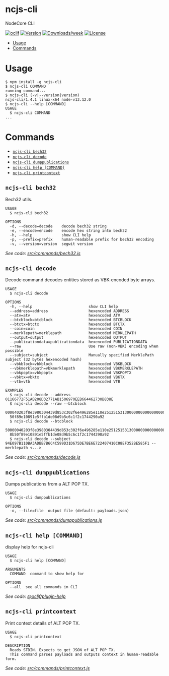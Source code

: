 ncjs-cli
======

NodeCore CLI

[![oclif](https://img.shields.io/badge/cli-oclif-brightgreen.svg)](https://oclif.io)
[![Version](https://img.shields.io/npm/v/ncjs-cli.svg)](https://npmjs.org/package/ncjs-cli)
[![Downloads/week](https://img.shields.io/npm/dw/ncjs-cli.svg)](https://npmjs.org/package/ncjs-cli)
[![License](https://img.shields.io/npm/l/ncjs-cli.svg)](https://github.com/VeriBlock/nodecore-js/blob/master/package.json)

<!-- toc -->
* [Usage](#usage)
* [Commands](#commands)
<!-- tocstop -->
# Usage
<!-- usage -->
```sh-session
$ npm install -g ncjs-cli
$ ncjs-cli COMMAND
running command...
$ ncjs-cli (-v|--version|version)
ncjs-cli/1.4.1 linux-x64 node-v13.12.0
$ ncjs-cli --help [COMMAND]
USAGE
  $ ncjs-cli COMMAND
...
```
<!-- usagestop -->
# Commands
<!-- commands -->
* [`ncjs-cli bech32`](#ncjs-cli-bech32)
* [`ncjs-cli decode`](#ncjs-cli-decode)
* [`ncjs-cli dumppublications`](#ncjs-cli-dumppublications)
* [`ncjs-cli help [COMMAND]`](#ncjs-cli-help-command)
* [`ncjs-cli printcontext`](#ncjs-cli-printcontext)

## `ncjs-cli bech32`

Bech32 utils.

```
USAGE
  $ ncjs-cli bech32

OPTIONS
  -d, --decode=decode    decode bech32 string
  -e, --encode=encode    encode hex string into bech32
  -h, --help             show CLI help
  -p, --prefix=prefix    human-readable prefix for bech32 encoding
  -v, --version=version  segwit version
```

_See code: [src/commands/bech32.js](https://github.com/VeriBlock/nodecore-js/blob/v1.4.1/src/commands/bech32.js)_

## `ncjs-cli decode`

Decode command decodes entities stored as VBK-encoded byte arrays.

```
USAGE
  $ ncjs-cli decode

OPTIONS
  -h, --help                         show CLI help
  --address=address                  hexencoded ADDRESS
  --atv=atv                          hexencoded ATV
  --btcblock=btcblock                hexencoded BTCBLOCK
  --btctx=btctx                      hexencoded BTCTX
  --coin=coin                        hexencoded COIN
  --merklepath=merklepath            hexencoded MERKLEPATH
  --output=output                    hexencoded OUTPUT
  --publicationdata=publicationdata  hexencoded PUBLICATIONDATA
  --raw                              Use raw (non-VBK) encoding when possible
  --subject=subject                  Manually specified MerklePath subject (32 bytes hexencoded hash)
  --vbkblock=vbkblock                hexencoded VBKBLOCK
  --vbkmerklepath=vbkmerklepath      hexencoded VBKMERKLEPATH
  --vbkpoptx=vbkpoptx                hexencoded VBKPOPTX
  --vbktx=vbktx                      hexencoded VBKTX
  --vtb=vtb                          hexencoded VTB

EXAMPLES
  $ ncjs-cli decode --address 01166772F51AB208D32771AB1506970EEB664462730B838E
  $ ncjs-cli decode --raw --btcblock 
  000040203f8e3980304439d853c302f6e496285e110e251251531300000000000000000039a72c22268381bd8d9dcfe002f472634a24cf0454de8b
  50f89e10891e5ffb1de08d9b5c6c1f2c1744290a92
  $ ncjs-cli decode --btcblock 
  50000040203f8e3980304439d853c302f6e496285e110e251251531300000000000000000039a72c22268381bd8d9dcfe002f472634a24cf0454de
  8b50f89e10891e5ffb1de08d9b5c6c1f2c1744290a92
  $ ncjs-cli decode --subject 94E097B110BA3ADBB7B6C4C599D31D675DE7BE6E722407410C08EF352BE585F1 --merklepath <...>
```

_See code: [src/commands/decode.js](https://github.com/VeriBlock/nodecore-js/blob/v1.4.1/src/commands/decode.js)_

## `ncjs-cli dumppublications`

Dumps publications from a ALT POP TX.

```
USAGE
  $ ncjs-cli dumppublications

OPTIONS
  -o, --file=file  output file (default: payloads.json)
```

_See code: [src/commands/dumppublications.js](https://github.com/VeriBlock/nodecore-js/blob/v1.4.1/src/commands/dumppublications.js)_

## `ncjs-cli help [COMMAND]`

display help for ncjs-cli

```
USAGE
  $ ncjs-cli help [COMMAND]

ARGUMENTS
  COMMAND  command to show help for

OPTIONS
  --all  see all commands in CLI
```

_See code: [@oclif/plugin-help](https://github.com/oclif/plugin-help/blob/v2.2.3/src/commands/help.ts)_

## `ncjs-cli printcontext`

Print context details of ALT POP TX.

```
USAGE
  $ ncjs-cli printcontext

DESCRIPTION
  Reads STDIN. Expects to get JSON of ALT POP TX.
  This command parses payloads and outputs context in human-readable form.
```

_See code: [src/commands/printcontext.js](https://github.com/VeriBlock/nodecore-js/blob/v1.4.1/src/commands/printcontext.js)_
<!-- commandsstop -->
